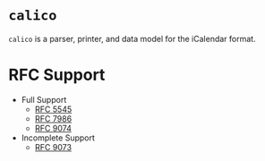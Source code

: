 # `calico`

`calico` is a parser, printer, and data model for the iCalendar format.

# RFC Support
- Full Support
    - [RFC 5545](https://www.rfc-editor.org/rfc/rfc5545)
    - [RFC 7986](https://www.rfc-editor.org/rfc/rfc7986)
    - [RFC 9074](https://www.rfc-editor.org/rfc/rfc9074)
- Incomplete Support
    - [RFC 9073](https://www.rfc-editor.org/rfc/rfc9073)
